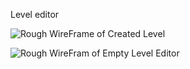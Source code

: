 Level editor 

![Rough WireFrame of Created Level](https://github.com/markwindsorr/CS4770/blob/master/images/createdLevelWireFrame.jpg)

![Rough WireFram of Empty Level Editor](https://github.com/markwindsorr/CS4770/blob/master/images/emptyEditorWireframe.jpg)
